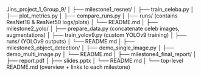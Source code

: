 Jins_project_1_Group_9/
│
├── milestone1_resnet/
│   ├── train_celeba.py
│   ├── plot_metrics.py
│   ├── compare_runs.py
│   ├── runs/ (contains ResNet18 & ResNet50 logs/plots)
│   └── README.md
│
├── milestone2_yolo/
│   ├── prepare_data.py   (concatenate celeb images, augmentations)
│   ├── train_yolov9.py   (custom YOLOv9 training)
│   ├── runs/             (YOLOv9 outputs)
│   └── README.md
│
├── milestone3_object_detection/
│   ├── demo_single_image.py
│   ├── demo_multi_image.py
│   └── README.md
│
├── milestone4_final_report/
│   ├── report.pdf
│   ├── slides.pptx
│   └── README.md
│
└── top-level README.md   (overview + links to each milestone)
